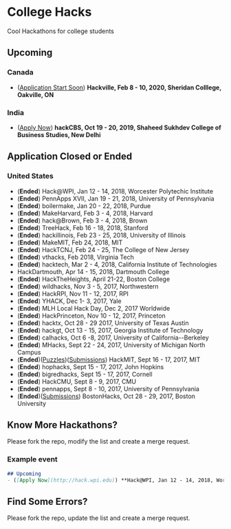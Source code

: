 # College Hacks
Cool Hackathons for college students

## Upcoming
### Canada
- ([Application Start Soon](https://www.hackville.io/)) **Hackville, Feb 8 - 10, 2020, Sheridan Colllege, Oakville, ON**

### India
- ([Apply Now](https://www.hackcbs.tech/)) **hackCBS, Oct 19 - 20, 2019, Shaheed Sukhdev College of Business Studies, New Delhi**

## Application Closed or Ended
### United States
- (**Ended**) Hack@WPI, Jan 12 - 14, 2018, Worcester Polytechic Institute
- (**Ended**) PennApps XVII, Jan 19 - 21, 2018, University of Pennsylvania
- (**Ended**) boilermake, Jan 20 - 22, 2018, Purdue
- (**Ended**) MakeHarvard, Feb 3 - 4, 2018, Harvard
- (**Ended**) hack@Brown, Feb 3 - 4, 2018, Brown
- (**Ended**) TreeHack, Feb 16 - 18, 2018, Stanford
- (**Ended**) hackillinois, Feb 23 - 25, 2018, University of Illinois
- (**Ended**) MakeMIT, Feb 24, 2018, MIT
- (**Ended**) HackTCNJ, Feb 24 - 25, The College of New Jersey
- (**Ended**) vthacks, Feb 2018, Virginia Tech
- (**Ended**) hacktech, Mar 2 - 4, 2018, California Institute of Technologies
- HackDartmouth, Apr 14 - 15, 2018, Dartmouth College
- (**Ended**) HackTheHeights, April 21-22, Boston College
- (**Ended**) wildhacks, Nov 3 - 5, 2017, Northwestern
- (**Ended**) HackRPI, Nov 11 - 12, 2017, RPI
- (**Ended**) YHACK, Dec 1- 3, 2017, Yale
- (**Ended**) MLH Local Hack Day, Dec 2, 2017 Worldwide
- (**Ended**) HackPrinceton, Nov 10 - 12, 2017, Princeton
- (**Ended**) hacktx, Oct 28 - 29 2017, University of Texas Austin
- (**Ended**) hackgt, Oct 13 - 15, 2017, Georgia Institute of Technology
- (**Ended**) calhacks, Oct 6 -8, 2017, University of California--Berkeley
- (**Ended**) MHacks, Sept 22 - 24, 2017, University of Michigan North Campus
- (**Ended**)([Puzzles](https://s.time4hacks.com/r/hackmit2017-puzzles))([Submissions](https://hackmit2017.devpost.com/submissions)) HackMIT, Sept 16 - 17, 2017, MIT
- (**Ended**) hophacks, Sept 15 - 17, 2017, John Hopkins
- (**Ended**) bigredhacks, Sept 15 - 17, 2017, Cornell
- (**Ended**) HackCMU, Sept 8 - 9, 2017, CMU
- (**Ended**) pennapps, Sept 8 - 10, 2017, University of Pennsylvania
- (**Ended**)([Submissions](https://bostonhacks-f17.devpost.com/submissions)) BostonHacks, Oct 28 - 29, 2017, Boston University

## Know More Hackathons?
Please fork the repo, modify the list and create a merge request.

### Example event
```markdown
## Upcoming
- ([Apply Now](http://hack.wpi.edu)) **Hack@WPI, Jan 12 - 14, 2018, Worcester Polytechic Institute**
```

## Find Some Errors?
Please fork the repo, update the list and create a merge request.
